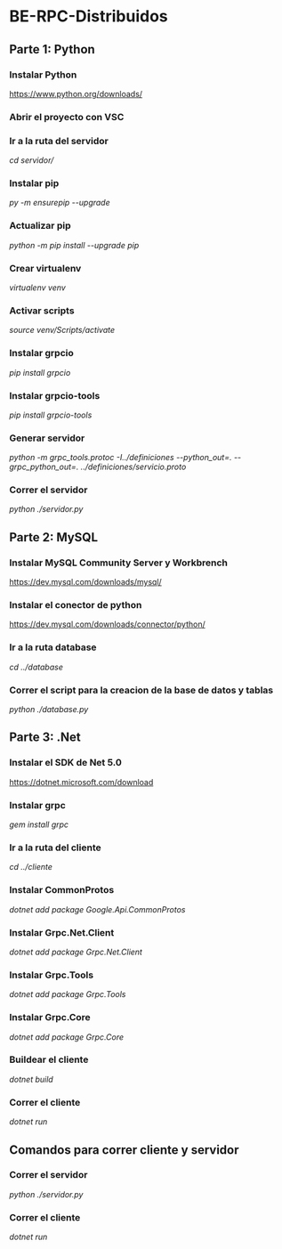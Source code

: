 # BE-RPC-Distribuidos

## Parte 1: Python

### Instalar Python

https://www.python.org/downloads/

### Abrir el proyecto con VSC

### Ir a la ruta del servidor

_cd servidor/_

### Instalar pip

_py -m ensurepip --upgrade_

### Actualizar pip

_python -m pip install --upgrade pip_

### Crear virtualenv

_virtualenv venv_

### Activar scripts

_source venv/Scripts/activate_

### Instalar grpcio

_pip install grpcio_

### Instalar grpcio-tools

_pip install grpcio-tools_

### Generar servidor

_python -m grpc_tools.protoc -I../definiciones --python_out=. --grpc_python_out=. ../definiciones/servicio.proto_

### Correr el servidor

_python ./servidor.py_

## Parte 2: MySQL

### Instalar MySQL Community Server y Workbrench

https://dev.mysql.com/downloads/mysql/

### Instalar el conector de python

https://dev.mysql.com/downloads/connector/python/

### Ir a la ruta database

_cd ../database_

### Correr el script para la creacion de la base de datos y tablas

_python ./database.py_

## Parte 3: .Net

### Instalar el SDK de Net 5.0

https://dotnet.microsoft.com/download

### Instalar grpc

_gem install grpc_

### Ir a la ruta del cliente

_cd ../cliente_

### Instalar CommonProtos

_dotnet add package Google.Api.CommonProtos_

### Instalar Grpc.Net.Client

_dotnet add package Grpc.Net.Client_

### Instalar Grpc.Tools

_dotnet add package Grpc.Tools_

### Instalar Grpc.Core

_dotnet add package Grpc.Core_

### Buildear el cliente

_dotnet build_

### Correr el cliente

_dotnet run_

## Comandos para correr cliente y servidor

### Correr el servidor

_python ./servidor.py_

### Correr el cliente

_dotnet run_